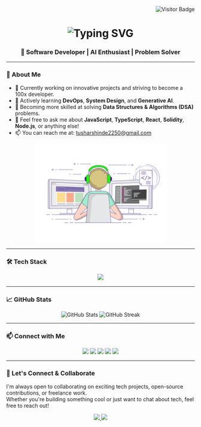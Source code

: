 <!-- Visitor Badge -->
<p align="right">
  <img src="https://visitor-badge.laobi.icu/badge?page_id=Tushar-Shinde31.Tushar-Shinde31" alt="Visitor Badge"/>
</p>

<!-- Animated Introduction -->
<h1 align="center">
  <img src="https://readme-typing-svg.herokuapp.com/?font=Fira+Code&size=30&pause=1000&center=true&vCenter=true&width=435&lines=Hi+There!+👋;I'm+Tushar" alt="Typing SVG" />
</h1>

<h3 align="center">🚀 Software Developer | AI Enthusiast | Problem Solver</h3>

---

### 🧠 About Me

- 🔭 Currently working on innovative projects and striving to become a 100x developer.
- 🌱 Actively learning **DevOps**, **System Design**, and **Generative AI**.
- 💪 Becoming more skilled at solving **Data Structures & Algorithms (DSA)** problems.
- 💬 Feel free to ask me about **JavaScript**, **TypeScript**, **React**, **Solidity**, **Node.js**, or anything else!
- 📫 You can reach me at: [tusharshinde2250@gmail.com](mailto:tusharshinde2250@gmail.com)


<p align="center">
  <img src="https://raw.githubusercontent.com/devSouvik/devSouvik/master/gif3.gif" alt="Coder GIF" width="70%" />
</p>

---

### 🛠️ Tech Stack

<p align="center">
  <img src="https://skillicons.dev/icons?i=javascript,typescript,react,nextjs,nodejs,express,solidity,tailwind,html,css,git,github,docker,mongodb,mysql,postgres,firebase,linux,python" />
</p>

---

### 📈 GitHub Stats

<p align="center">
  <img src="https://github-readme-stats.vercel.app/api?username=Tushar-Shinde31&show_icons=true&theme=radical" alt="GitHub Stats" />
  <img src="https://github-readme-streak-stats.herokuapp.com/?user=Tushar-Shinde31&theme=radical" alt="GitHub Streak" />
</p>

---

### 📫 Connect with Me

<p align="center">
  <a href="mailto:tusharshinde2250@gmail.com"><img src="https://img.shields.io/badge/Gmail-D14836?style=for-the-badge&logo=gmail&logoColor=white" /></a>
  <a href="https://www.linkedin.com/in/tushar-shinde-262335257/"><img src="https://img.shields.io/badge/LinkedIn-0077B5?style=for-the-badge&logo=linkedin&logoColor=white" /></a>
  <a href="https://portfolio-tush.vercel.app/"><img src="https://img.shields.io/badge/Portfolio-FF5722?style=for-the-badge&logo=react&logoColor=white" /></a>
  <a href="https://leetcode.com/u/Tushar-shinde31/"><img src="https://img.shields.io/badge/LeetCode-FFA116?style=for-the-badge&logo=leetcode&logoColor=black" /></a>
  <a href="https://x.com/tushaarizz"><img src="https://img.shields.io/badge/Twitter-1DA1F2?style=for-the-badge&logo=twitter&logoColor=white" /></a>
</p>

---

### 🤝 Let's Connect & Collaborate

I'm always open to collaborating on exciting tech projects, open-source contributions, or freelance work.  
Whether you're building something cool or just want to chat about tech, feel free to reach out!

<p align="center">
  <a href="mailto:tusharshinde2250@gmail.com">
    <img src="https://img.shields.io/badge/Email Me-D14836?style=for-the-badge&logo=gmail&logoColor=white" />
  </a>
  <a href="https://www.linkedin.com/in/tushar-shinde-262335257/">
    <img src="https://img.shields.io/badge/Let's Connect-0077B5?style=for-the-badge&logo=linkedin&logoColor=white" />
  </a>
</p>
